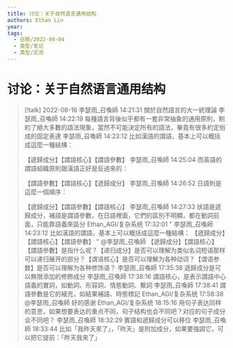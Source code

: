 ```yaml
---
title: 讨论：关于自然语言通用结构
authors: Ethan Lin
year:
tags:
  - 日期/2022-09-04 
  - 类型/笔记 
  - 类型/交流 
---
```



# 讨论：关于自然语言通用结构







> [!talk] 2022-08-16
李瑟雨_召喚師  14:21:31
關於自然語言的大一統理論
李瑟雨_召喚師  14:22:19
每種語言背後似乎都有一套非常抽象的通用原則，制約了絕大多數的語法現象，當然不可能決定所有的語法，畢竟有很多約定俗成的固定表達
李瑟雨_召喚師  14:23:12
比如漢語的謂語，基本上可以概括成這麼一種結構：
> 
> 【遞歸成分】【謂語核心】【謂語參數】
> 李瑟雨_召喚師  14:25:04
> 而英語的謂語組織原則跟漢語正好是反過來的：
> 
>  【謂語參數】【謂語核心】【遞歸成分】
> 李瑟雨_召喚師  14:26:52
> 日語則是這麼一個順序：
> 
> 【遞歸成分】【謂語參數】【謂語核心】
> 李瑟雨_召喚師  14:27:33
> 狀語是遞歸成分，補語是謂語參數，在日語裡面，它們的區別不明顯，都在動詞前面，只能靠語義來區分
> Ethan_AGI/复杂系统  17:32:01
> " 李瑟雨_召喚師 14:23:12
> 比如漢語的謂語，基本上可以概括成這麼一種結構：  【遞歸成分】【謂語核心】【謂語參數】 "
> @李瑟雨_召喚師 【遞歸成分】【謂語核心】【謂語參數】是指什么呢？【递归成分】是否可以理解为类似名词短语那样可以递归展开的部分？【谓语核心】是否可以理解为各种动词？【谓语参数】是否可以理解为各种修饰语？
> 李瑟雨_召喚師  17:35:38
> 遞歸成分是可以無限添加的修飾成分
> 李瑟雨_召喚師  17:38:16
> 謂語核心，是表示謂語中心語義的實詞，如動詞、形容詞、情態動詞、繫詞
> 李瑟雨_召喚師  17:38:41
> 謂語參數是它的補充，如結果補語、時態標記
> Ethan_AGI/复杂系统  17:58:38
> @李瑟雨_召喚師 好的感谢
> Ethan_AGI/复杂系统  18:15:16
> 用句子表达同样的意思，如果想要表达的重点不同，句子结构也会不同吧？对应的句子成分会不同吧？
> 李瑟雨_召喚師  18:32:29
> 賓語和遞歸成分可以移位
> 李瑟雨_召喚師  18:33:44
> 比如「我昨天來了」，「昨天」是附加成分，如果要強調它，可以把它提前：「昨天我來了」
> 

